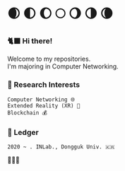 # 🌒  🌓  🌔  🌕  🌖  🌗  🌘 
### 🐈‍⬛ Hi there! 
Welcome to my repositories.   
I'm majoring in Computer Networking.  

### 🌟 Research Interests 

    Computer Networking 🌐  
    Extended Reality (XR) 🚀    
    Blockchain 💰     

### 📜 Ledger 
    2020 ~ . INLab., Dongguk Univ. 🇰🇷
  
🧙🏻‍♂️



<!--
**docbull/docbull** is a ✨ _special_ ✨ repository because its `README.md` (this file) appears on your GitHub profile.

Here are some ideas to get you started:

- 🔭 I’m currently working on ...
- 🌱 I’m currently learning ...
- 👯 I’m looking to collaborate on ...
- 🤔 I’m looking for help with ...
- 💬 Ask me about ...
- 📫 How to reach me: ...
- 😄 Pronouns: ...
- ⚡ Fun fact: ...
-->

